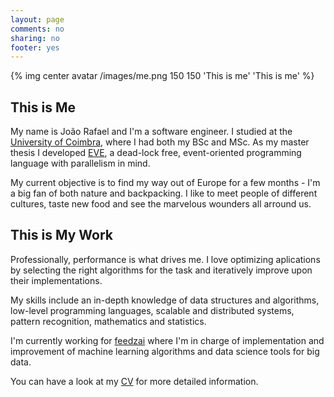 ```yaml
---
layout: page
comments: no
sharing: no
footer: yes
---
```


{% img center avatar /images/me.png 150 150 'This is me' 'This is me' %}

This is Me
----------

My name is João Rafael and I'm a software engineer. I studied at
the [University of Coimbra](http://uc.pt), where I had both my BSc and MSc. As my
master thesis I developed [EVE](https://github.com/jprafael/eve),
a dead-lock free, event-oriented programming language with parallelism in mind.

My current objective is to find my way out of Europe for a few months - I'm a big fan
of both nature and backpacking. I like to meet people of different cultures, taste new
food and see the marvelous wounders all arround us.

This is My Work
---------------

Professionally, performance is what drives me. I love optimizing aplications by 
selecting the right algorithms for the task and iteratively improve upon their
implementations.

My skills include an in-depth knowledge of data structures and algorithms, low-level
programming languages, scalable and distributed systems, pattern recognition,
mathematics and statistics. 

I'm currently working for [feedzai](https://www.feedzai.com) where I'm in charge
of implementation and improvement of machine learning algorithms and data science tools
for big data.

You can have a look at my [CV](/assets/cv.pdf) for more detailed information.